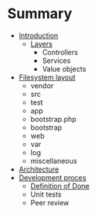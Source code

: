 # Summary

* [Introduction](README.md)
   * [Layers](docs/layered_architecture.md)
       * Controllers
       * Services
       * Value objects
* [Filesystem layout](docs/filesystem-layout.md)
   * vendor
   * src
   * test
   * app
   * bootstrap.php
   * bootstrap
   * web
   * var
   * log
   * miscellaneous
* [Architecture](docs/architecture.md)
* [Development proces](docs/development_proces.md)
   * [Definition of Done](docs/development-proces/definition_of_done.md)
   * Unit tests
   * Peer review

